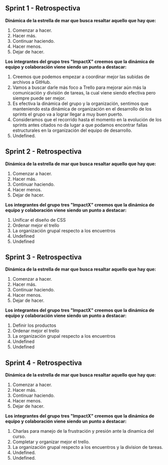 ## Sprint 1 - Retrospectiva

**Dinámica de la estrella de mar que busca resaltar aquello que hay que:**

1. Comenzar a hacer.
2. Hacer más.
3. Continuar haciendo.
4. Hacer menos.
5. Dejar de hacer.

**Los integrantes del grupo tres "ImpactX" creemos que la dinámica de equipo y colaboración viene siendo un punto a destacar:**

1. Creemos que podemos empezar a coordinar mejor las subidas de archivos a GitHub.
2. Vamos a buscar darle más foco a Trello para mejorar aún más la comunicación y división de tareas, la cual viene siendo efectiva pero siempre puede ser mejor.
3. Es efectiva la dinámica del grupo y la organización, sentimos que manteniendo esta dinámica de organización en el desarrollo de los sprints el grupo va a lograr llegar a muy buen puerto.
4. Consideramos que el recorrido hasta el momento en la evolución de los sprints antes citados no da lugar a que podamos encontrar fallas estructurales en la organización del equipo de desarrollo.
5. Undefined.

## Sprint 2 - Retrospectiva

**Dinámica de la estrella de mar que busca resaltar aquello que hay que:**

1. Comenzar a hacer.
2. Hacer más.
3. Continuar haciendo.
4. Hacer menos.
5. Dejar de hacer.

**Los integrantes del grupo tres "ImpactX" creemos que la dinámica de equipo y colaboración viene siendo un punto a destacar:**

1. Unificar el diseño de CSS
2. Ordenar mejor el trello
3. La organización grupal respecto a los encuentros
4. Undefined
5. Undefined

## Sprint 3 - Retrospectiva

**Dinámica de la estrella de mar que busca resaltar aquello que hay que:**

1. Comenzar a hacer.
2. Hacer más.
3. Continuar haciendo.
4. Hacer menos.
5. Dejar de hacer.

**Los integrantes del grupo tres "ImpactX" creemos que la dinámica de equipo y colaboración viene siendo un punto a destacar:**

1. Definir los productos
2. Ordenar mejor el trello
3. La organización grupal respecto a los encuentros
4. Undefined
5. Undefined

## Sprint 4 - Retrospectiva

**Dinámica de la estrella de mar que busca resaltar aquello que hay que:**

1. Comenzar a hacer.
2. Hacer más.
3. Continuar haciendo.
4. Hacer menos.
5. Dejar de hacer.

**Los integrantes del grupo tres "ImpactX" creemos que la dinámica de equipo y colaboración viene siendo un punto a destacar:**

1. Charlas para manejo de la frustración y presión ante la dinamica del curso.
2. Completar y organizar mejor el trello.
3. La organización grupal respecto a los encuentros y la division de tareas.
4. Undefined.
5. Undefined.